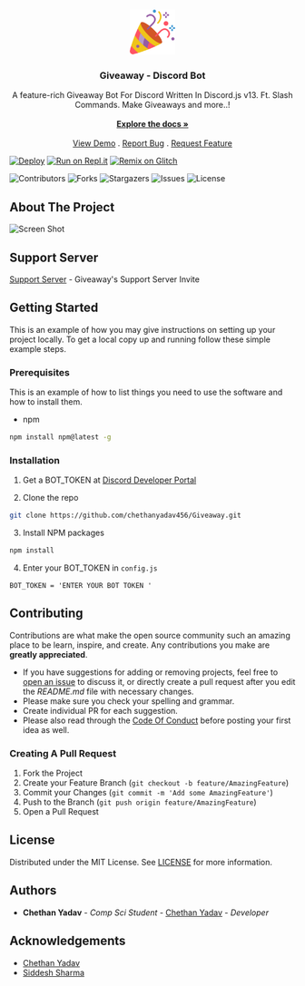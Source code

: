 <br/>
<p align="center">
  <a href="https://github.com/chethanyadav456/Giveaway">
    <img src="./giveaway.png" alt="Logo" width="80" height="80">
  </a>

  <h3 align="center">Giveaway - Discord Bot</h3>

  <p align="center">
    A feature-rich Giveaway Bot For Discord Written In Discord.js v13. Ft. Slash Commands. Make Giveaways and more..!
    <br/>
    <br/>
    <a href="https://github.com/chethanyadav456/Giveaway"><strong>Explore the docs »</strong></a>
    <br/>
    <br/>
    <a href="https://github.com/chethanyadav456/Giveaway">View Demo</a>
    .
    <a href="https://github.com/chethanyadav456/Giveaway/issues">Report Bug</a>
    .
    <a href="https://github.com/chethanyadav456/Giveaway/issues">Request Feature</a>
  </p>
</p>

[![Deploy](https://www.herokucdn.com/deploy/button.svg)](https://heroku.com/deploy?template=https://github.com/chethanyadav456/Giveaway)
[![Run on Repl.it](https://repl.it/badge/github/chethanyadav456/Giveaway)](https://repl.it/github/chethanyadav456/Giveaway)
[![Remix on Glitch](https://cdn.glitch.com/2703baf2-b643-4da7-ab91-7ee2a2d00b5b%2Fremix-button.svg)](https://glitch.com/edit/#!/import/github/chethanyadav456/Giveaway)

![Contributors](https://img.shields.io/github/contributors/chethanyadav456/Giveaway?color=dark-green) ![Forks](https://img.shields.io/github/forks/chethanyadav456/Giveaway?style=social) ![Stargazers](https://img.shields.io/github/stars/chethanyadav456/Giveaway?style=social) ![Issues](https://img.shields.io/github/issues/chethanyadav456/Giveaway) ![License](https://img.shields.io/github/license/chethanyadav456/Giveaway) 

## About The Project

![Screen Shot](https://cdn.discordapp.com/attachments/835069459869466664/975968029785616454/unknown.png)

## Support Server
[Support Server](https://discord.gg/KCfmGuM27e) - Giveaway's Support Server Invite

## Getting Started

This is an example of how you may give instructions on setting up your project locally.
To get a local copy up and running follow these simple example steps.

### Prerequisites

This is an example of how to list things you need to use the software and how to install them.

* npm

```sh
npm install npm@latest -g
```

### Installation

1. Get a BOT_TOKEN  at [Discord Developer Portal](https://discord.com/developers/applications)

2. Clone the repo

```sh
git clone https://github.com/chethanyadav456/Giveaway.git
```

3. Install NPM packages

```sh
npm install
```

4. Enter your BOT_TOKEN in `config.js`

```JS
BOT_TOKEN = 'ENTER YOUR BOT TOKEN '
```

## Contributing

Contributions are what make the open source community such an amazing place to be learn, inspire, and create. Any contributions you make are **greatly appreciated**.
* If you have suggestions for adding or removing projects, feel free to [open an issue](https://github.com/chethanyadav456/Giveaway/issues/new) to discuss it, or directly create a pull request after you edit the *README.md* file with necessary changes.
* Please make sure you check your spelling and grammar.
* Create individual PR for each suggestion.
* Please also read through the [Code Of Conduct](https://github.com/chethanyadav456/Giveaway/blob/main/CODE_OF_CONDUCT.md) before posting your first idea as well.

### Creating A Pull Request

1. Fork the Project
2. Create your Feature Branch (`git checkout -b feature/AmazingFeature`)
3. Commit your Changes (`git commit -m 'Add some AmazingFeature'`)
4. Push to the Branch (`git push origin feature/AmazingFeature`)
5. Open a Pull Request

## License

Distributed under the MIT License. See [LICENSE](https://github.com/chethanyadav456/Giveaway/blob/main/LICENSE) for more information.

## Authors

* **Chethan Yadav** - *Comp Sci Student* - [Chethan Yadav](https://github.com/chethanyadav456/) - *Developer*

## Acknowledgements

* [Chethan Yadav](https://github.com/chethanyadav456/)
* [Siddesh Sharma](https://github.com/alivexd)
